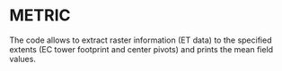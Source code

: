 # METRIC
The code allows to extract raster information (ET data) to the specified extents (EC tower footprint and center pivots) and prints the mean field values.

